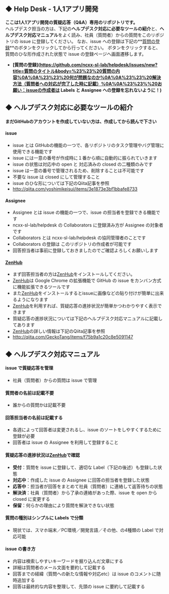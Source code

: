 ## ◆ Help Desk - 1人1アプリ開発
**ここは1人1アプリ開発の質疑応答（Q&amp;A）専用のリポジトリです。**  
ヘルプデスク担当の方は、下記の**ヘルプデスク対応に必要なツールの紹介**と、**ヘルプデスク対応マニュアル**をよく読み、社員（質問者）からの質問をこのリポジトリの issue に登録してください。
なお、issue への登録は下記の**[質問の登録](https://github.com/ncxx-sl-lab/helpdesk/issues/new?title=質問のタイトル&body=%23%23%20質問の内容%0A%0A%23%23%20何が問題なのか%0A%0A%23%23%20解決方法（質問者への対応が完了した時に記載）)**のボタンをクリックしてから行ってください。
ボタンをクリックすると、質問のひな形作成された状態で issue の登録ページへ画面遷移します。

- **[質問の登録](https://github.com/ncxx-sl-lab/helpdesk/issues/new?title=質問のタイトル&body=%23%23%20質問の内容%0A%0A%23%23%20何が問題なのか%0A%0A%23%23%20解決方法（質問者への対応が完了した時に記載）%0A%0A%23%23%%20お願い：issueの作成者は Labels と Assignee への登録を忘れないように！)**


## ◆ ヘルプデスク対応に必要なツールの紹介

#### まだGitHubのアカウントを作成していない方は、作成してから読んで下さい

#### issue
- issue とは GitHubの機能の一つで、各リポジトリのタスク管理やバグ管理に使用できる機能です
- issue には一意の番号が作成時に１番から順に自動的に振られていきます
- issue の状態は対応中の open と 対応済みの closed の二種類のみです
- issue は一意の番号で管理されるため、削除することは不可能です
- 不要な issue は closed にして管理すること
- issue のひな形については下記のQiita記事を参照 
 - http://qiita.com/yoshimikeisui/items/3e1873e3bf1bbafe8733


#### Assignee
 - Assignee とは issue の機能の一つで、issue の担当者を登録できる機能です
 - ncxx-sl-lab/helpdesk の Collaborators に登録済み方が Assignee の対象者です 
 - Collaborators とは ncxx-sl-lab/helpdesk の協同管理者のことです
 - Collaborators の登録は このリポジトリの作成者が可能です
 - 回答担当者は事前に登録しておきましたのでご確認よろしくお願いします

#### [ZenHub](https://www.zenhub.io/)
- まず回答担当者の方は[ZenHub](https://www.zenhub.io/)をインストールしてください。
- [ZenHub](https://www.zenhub.io/)は Google Chrome の拡張機能で GitHub の issue をカンバン方式に機能拡張できるツールです
- また[ZenHub](https://www.zenhub.io/)をインストールするとissueに画像などの貼り付けが簡単に出来るようになります
- [ZenHub](https://www.zenhub.io/)を利用すれば、質疑応答の進捗状況が簡単かつわかりやすく表示できます
- 質疑応答の進捗状況については下記のヘルプデスク対応マニュアルに記載してあります
- [ZenHub](https://www.zenhub.io/)の詳しい情報は下記のQiita記事を参照
 - http://qiita.com/GeckoTang/items/f75b9a1c20c8e5091147 

## ◆ ヘルプデスク対応マニュアル
#### issue で質疑応答を管理
- 社員（質問者）からの質問は issue で管理 

#### 質問者の名前は記載不要
- 誰からの質問かは記載不要

#### 回答担当者の名前は記載する
- 各週によって回答者は変更されるし、issue のソートをしやすくするために登録が必要
- 回答者は issue の Assignee を利用して登録すること

#### 質疑応答の進捗状況は[ZenHub](https://www.zenhub.io/)で確認
- **受付**：質問を issue に登録して、適切な Label（下記の後述）も登録した状態
- **対応中**：作成した issue の Assignee に回答の担当者を登録した状態
- **応答中**：担当者が回答をまとめて社員（質問者）に連絡して返答待ちの状態
- **解決済**：社員（質問者）から了承の連絡があった際、issue を open から closed に変更する
- **保留**：何らかの理由により質問を解決できない状態

#### 質問の種別はシンプルに Labels で分類
- 現状では、スマホ端末／PC環境／開発言語／その他、の4種類の Label で対応可能

#### issue の書き方
- 内容は検索しやすいキーワードを掘り込んだ文章にする
- 詳細は質問者のメール文面を要約して記載する
- 回答までの経緯（質問への新たな情報や対応etc）は issue のコメントに随時追加する
- 回答は最終的な内容を整理して、先頭の issue に要約して記載する
